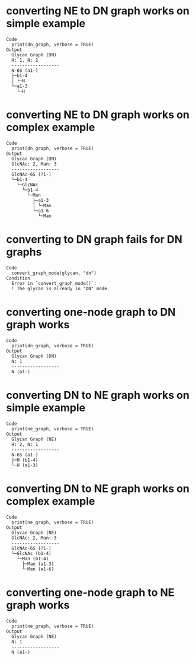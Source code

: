 # converting NE to DN graph works on simple example

    Code
      print(dn_graph, verbose = TRUE)
    Output
      Glycan Graph (DN)
      H: 1, N: 2
      ------------------
      N-6S (a1-)
      ├─b1-4
      │ └─N
      └─a1-3
        └─H

# converting NE to DN graph works on complex example

    Code
      print(dn_graph, verbose = TRUE)
    Output
      Glycan Graph (DN)
      GlcNAc: 2, Man: 3
      ------------------
      GlcNAc-6S (?1-)
      └─b1-4
        └─GlcNAc
          └─b1-4
            └─Man
              ├─a1-3
              │ └─Man
              └─a1-6
                └─Man

# converting to DN graph fails for DN graphs

    Code
      convert_graph_mode(glycan, "dn")
    Condition
      Error in `convert_graph_mode()`:
      ! The glycan is already in "DN" mode.

# converting one-node graph to DN graph works

    Code
      print(dn_graph, verbose = TRUE)
    Output
      Glycan Graph (DN)
      N: 1
      ------------------
      N (a1-)

# converting DN to NE graph works on simple example

    Code
      print(ne_graph, verbose = TRUE)
    Output
      Glycan Graph (NE)
      H: 2, N: 1
      ------------------
      N-6S (a1-)
      ├─H (b1-4)
      └─H (a1-3)

# converting DN to NE graph works on complex example

    Code
      print(ne_graph, verbose = TRUE)
    Output
      Glycan Graph (NE)
      GlcNAc: 2, Man: 3
      ------------------
      GlcNAc-6S (?1-)
      └─GlcNAc (b1-4)
        └─Man (b1-4)
          ├─Man (a1-3)
          └─Man (a1-6)

# converting one-node graph to NE graph works

    Code
      print(ne_graph, verbose = TRUE)
    Output
      Glycan Graph (NE)
      N: 1
      ------------------
      N (a1-)

